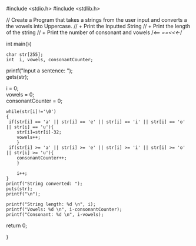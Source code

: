 #include <stdio.h>
#include <stdlib.h>


//    Create a Program that takes a strings from the user input and converts a the vowels into Uppercase.
//    + Print the Inputted String
//    + Print the length of the string
//    + Print the number of consonant and vowels
/*<==  ==<<<-*/

int main(){

    char str[255];   
    int  i, vowels, consonantCounter;


   printf("Input a sentence: ");  
   gets(str);                     
   
   
   i = 0;                  
   vowels = 0;              
   consonantCounter = 0; 


    while(str[i]!='\0') 
    {
     if(str[i] == 'a' || str[i] == 'e' || str[i] == 'i' || str[i] == 'o' || str[i] == 'u'){
        str[i]=str[i]-32;
        vowels++;
        }
     if(str[i] >= 'a' || str[i] >= 'e' || str[i] >= 'i' || str[i] >= 'o' || str[i] >= 'u'){
        consonantCounter++;
        }

        i++;
    }
    printf("String converted: ");
    puts(str);
    printf("\n");

    printf("String length: %d \n", i);
    printf("Vowels: %d \n", i-consonantCounter);
    printf("Consonant: %d \n", i-vowels);

return 0;

}
